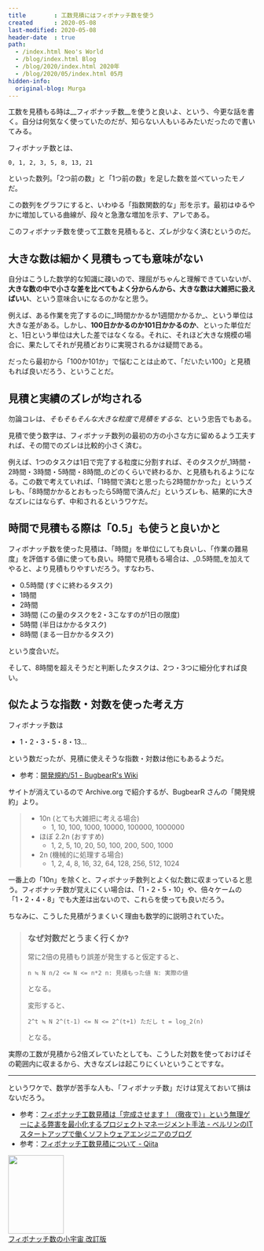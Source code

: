 ```yaml
---
title        : 工数見積にはフィボナッチ数を使う
created      : 2020-05-08
last-modified: 2020-05-08
header-date  : true
path:
  - /index.html Neo's World
  - /blog/index.html Blog
  - /blog/2020/index.html 2020年
  - /blog/2020/05/index.html 05月
hidden-info:
  original-blog: Murga
---
```


工数を見積もる時は__フィボナッチ数__を使うと良いよ、という、今更な話を書く。自分は何気なく使っていたのだが、知らない人もいるみたいだったので書いてみる。

フィボナッチ数とは、

```
0, 1, 2, 3, 5, 8, 13, 21
```

といった数列。「2つ前の数」と「1つ前の数」を足した数を並べていったモノだ。

この数列をグラフにすると、いわゆる「指数関数的な」形を示す。最初はゆるやかに増加している曲線が、段々と急激な増加を示す、アレである。

このフィボナッチ数を使って工数を見積もると、ズレが少なく済むというのだ。

## 大きな数は細かく見積もっても意味がない

自分はこうした数学的な知識に疎いので、理屈がちゃんと理解できていないが、__大きな数の中で小さな差を比べてもよく分からんから、大きな数は大雑把に扱えばいい__、という意味合いになるのかなと思う。

例えば、ある作業を完了するのに_1時間かかるか1週間かかるか_、という単位は大きな差がある。しかし、__100日かかるのか101日かかるのか__、といった単位だと、1日という単位は大した差ではなくなる。それに、それほど大きな規模の場合に、果たしてそれが見積どおりに実現されるかは疑問である。

だったら最初から「100か101か」で悩むことは止めて、「だいたい100」と見積もれば良いだろう、ということだ。

## 見積と実績のズレが均される

勿論コレは、_そもそもそんな大きな粒度で見積をするな_、という忠告でもある。

見積で使う数字は、フィボナッチ数列の最初の方の小さな方に留めるよう工夫すれば、その間でのズレは比較的小さく済む。

例えば、1つのタスクは1日で完了する粒度に分割すれば、そのタスクが_1時間・2時間・3時間・5時間・8時間_のどのくらいで終わるか、と見積もれるようになる。この数で考えていれば、「1時間で済むと思ったら2時間かかった」というズレも、「8時間かかるとおもったら5時間で済んだ」というズレも、結果的に大きなズレにはならず、中和されるというワケだ。

## 時間で見積もる際は「0.5」も使うと良いかと

フィボナッチ数を使った見積は、「時間」を単位にしても良いし、「作業の難易度」を評価する値に使っても良い。時間で見積もる場合は、_0.5時間_を加えてやると、より見積もりやすいだろう。すなわち、

- 0.5時間 (すぐに終わるタスク)
- 1時間
- 2時間
- 3時間 (この量のタスクを2・3こなすのが1日の限度)
- 5時間 (半日はかかるタスク)
- 8時間 (まる一日かかるタスク)

という度合いだ。

そして、8時間を超えそうだと判断したタスクは、2つ・3つに細分化すれば良い。

## 似たような指数・対数を使った考え方

フィボナッチ数は

- 1・2・3・5・8・13…

という数だったが、見積に使えそうな指数・対数は他にもあるようだ。

- 参考：[開発規約/51 - BugbearR's Wiki](https://web.archive.org/web/20130614152346/http://www.bugbearr.jp/?%E9%96%8B%E7%99%BA%E8%A6%8F%E7%B4%84%2F51)

サイトが消えているので Archive.org で紹介するが、BugbearR さんの「開発規約」より。

> - 10n (とても大雑把に考える場合)
>   - 1, 10, 100, 1000, 10000, 100000, 1000000
> - ほぼ 2.2n (おすすめ)
>   - 1, 2, 5, 10, 20, 50, 100, 200, 500, 1000
> - 2n (機械的に処理する場合)
>   - 1, 2, 4, 8, 16, 32, 64, 128, 256, 512, 1024

一番上の「10n」を除くと、フィボナッチ数列とよく似た数に収まっていると思う。フィボナッチ数が覚えにくい場合は、「1・2・5・10」や、倍々ケームの「1・2・4・8」でも大差は出ないので、これらを使っても良いだろう。

ちなみに、こうした見積がうまくいく理由も数学的に説明されていた。

> ### なぜ対数だとうまく行くか?
> 
> 常に2倍の見積もり誤差が発生すると仮定すると、
> 
> `n ≒ N n/2 <= N <= n*2 n: 見積もった値 N: 実際の値`
> 
> となる。
> 
> 変形すると、
> 
> `2^t ≒ N 2^(t-1) <= N <= 2^(t+1) ただし t = log_2(n)`
> 
> となる。

実際の工数が見積から2倍ズレていたとしても、こうした対数を使っておけばその範囲内に収まるから、大きなズレは起こりにくいということですな。

---

というワケで、数学が苦手な人も、「フィボナッチ数」だけは覚えておいて損はないだろう。

- 参考：[フィボナッチ工数見積は「完成させます！（徹夜で）」という無理ゲーによる弊害を最小化するプロジェクトマネージメント手法 - ベルリンのITスタートアップで働くソフトウェアエンジニアのブログ](https://www.jabba.cloud/20170613054635/)
- 参考：[フィボナッチ工数見積について - Qiita](https://qiita.com/nkk777dev/items/a49b4202ab45df2b130c)

<div class="ad-amazon">
  <div class="ad-amazon-image">
    <a href="https://www.amazon.co.jp/dp/4535593612?tag=neos21-22&amp;linkCode=osi&amp;th=1&amp;psc=1">
      <img src="https://m.media-amazon.com/images/I/51uswlBdloL._SL160_.jpg" width="113" height="160">
    </a>
  </div>
  <div class="ad-amazon-info">
    <div class="ad-amazon-title">
      <a href="https://www.amazon.co.jp/dp/4535593612?tag=neos21-22&amp;linkCode=osi&amp;th=1&amp;psc=1">フィボナッチ数の小宇宙 改訂版</a>
    </div>
  </div>
</div>

